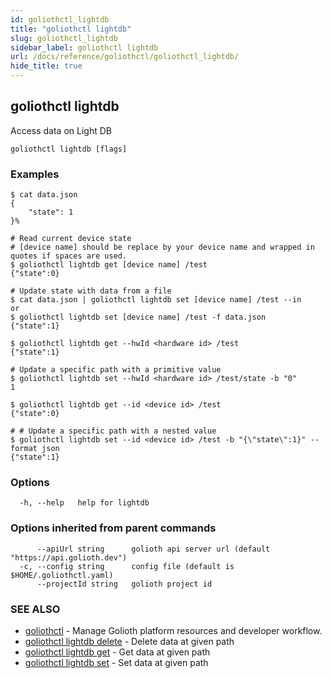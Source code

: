 ```yaml
---
id: goliothctl_lightdb
title: "goliothctl lightdb"
slug: goliothctl_lightdb
sidebar_label: goliothctl lightdb
url: /docs/reference/goliothctl/goliothctl_lightdb/
hide_title: true
---
```

## goliothctl lightdb

Access data on Light DB

```
goliothctl lightdb [flags]
```

### Examples

```
$ cat data.json
{
	"state": 1
}%

# Read current device state
# [device name] should be replace by your device name and wrapped in quotes if spaces are used.
$ goliothctl lightdb get [device name] /test
{"state":0}

# Update state with data from a file
$ cat data.json | goliothctl lightdb set [device name] /test --in
or
$ goliothctl lightdb set [device name] /test -f data.json
{"state":1}

$ goliothctl lightdb get --hwId <hardware id> /test
{"state":1}

# Update a specific path with a primitive value
$ goliothctl lightdb set --hwId <hardware id> /test/state -b "0"
1

$ goliothctl lightdb get --id <device id> /test
{"state":0}

# # Update a specific path with a nested value
$ goliothctl lightdb set --id <device id> /test -b "{\"state\":1}" --format json
{"state":1}
```

### Options

```
  -h, --help   help for lightdb
```

### Options inherited from parent commands

```
      --apiUrl string      golioth api server url (default "https://api.golioth.dev")
  -c, --config string      config file (default is $HOME/.goliothctl.yaml)
      --projectId string   golioth project id
```

### SEE ALSO

* [goliothctl](/docs/reference/goliothctl/goliothctl/)	 - Manage Golioth platform resources and developer workflow.
* [goliothctl lightdb delete](/docs/reference/goliothctl/goliothctl_lightdb_delete/)	 - Delete data at given path
* [goliothctl lightdb get](/docs/reference/goliothctl/goliothctl_lightdb_get/)	 - Get data at given path
* [goliothctl lightdb set](/docs/reference/goliothctl/goliothctl_lightdb_set/)	 - Set data at given path

